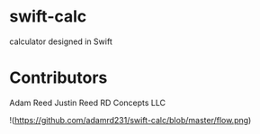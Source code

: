 # swift-calc
calculator designed in Swift

# Contributors 
Adam Reed
Justin Reed
RD Concepts LLC

!(https://github.com/adamrd231/swift-calc/blob/master/flow.png)
